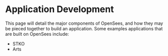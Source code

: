 # Application Development


This page will detail the major components of OpenSees, and how they
may be pieced together to build an application. Some examples applications
that are built on OpenSees include:

- STKO
- Arts


